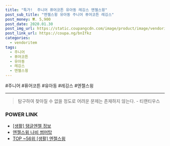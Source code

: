 ```yaml
--- 
title: "특가!  주니어 퓨어코튼 유아동 레깅스 엔젤스윙" 
post_sub_title: "엔젤스윙 유아동 주니어 퓨어코튼 레깅스" 
post_money: ₩. 5,900 
post_date: 2020.01.30 
post_img_url: https://static.coupangcdn.com/image/product/image/vendoritem/2018/05/24/3041105559/ca64124d-4262-421b-92c2-45cb7c072f21.jpg 
post_link_url: https://coupa.ng/bnIfkz 
categories: 
  - vendoritem 
tags: 
  - 주니어 
  - 퓨어코튼 
  - 유아동 
  - 레깅스 
  - 엔젤스윙 
--- 
```

  #주니어 #퓨어코튼 #유아동 #레깅스 #엔젤스윙 
<hr> 

> 탐구하여 찾아질 수 없을 정도로 어려운 문제는 존재하지 않는다. - 티랜티우스 


### POWER LINK

* <a href="https://blog.naver.com/sakai111/221763051345" target="_blank"> [생활] 탱글엔젤 정보 </a>
* <a href="https://blog.naver.com/fasyy4321/221790921920" target="_blank">엔젤스윙 나비 썸머탑</a>
* <a href="https://blog.naver.com/an0733/221790524753" target="_blank"> TOP ~56위 [생활] 엔젤스윙</a>
